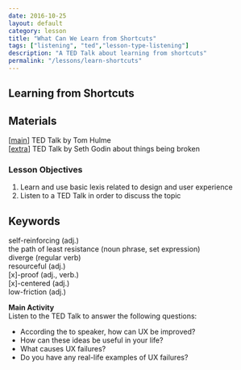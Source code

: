 ```yaml
---
date: 2016-10-25
layout: default
category: lesson
title: "What Can We Learn from Shortcuts"
tags: ["listening", "ted","lesson-type-listening"]
description: "A TED Talk about learning from shortcuts" 
permalink: "/lessons/learn-shortcuts"
---
```

## Learning from Shortcuts

## Materials 

[<a href= "https://www.ted.com/talks/tom_hulme_what_can_we_learn_from_shortcuts#t-51507" target="_blank">main</a>] TED Talk by Tom Hulme  
[<a href ="https://www.ted.com/talks/seth_godin_this_is_broken_1" target="_blank">extra</a>] TED Talk by Seth Godin about things being broken

### Lesson Objectives 
1. Learn and use basic lexis related to design and user experience   <br>
2. Listen to a TED Talk in order to discuss the topic  

## Keywords 
self-reinforcing (adj.)  
the path of least resistance (noun phrase, set expression)  
diverge (regular verb)  
resourceful (adj.)  
[x]-proof (adj., verb.)    
[x]-centered (adj.)  
low-friction (adj.)  

**Main Activity**  
Listen to the TED Talk to answer the following questions: 

- According the to speaker, how can UX be improved?  
- How can these ideas be useful in your life?  
- What causes UX failures?  
- Do you have any real-life examples of UX failures?   

